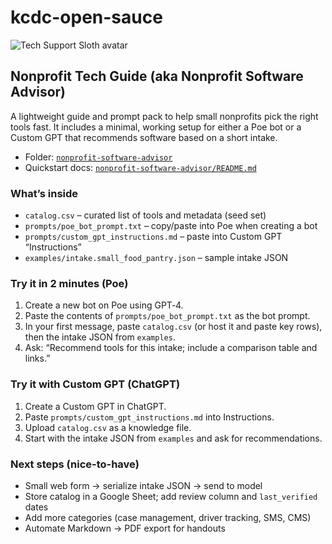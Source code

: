 # kcdc-open-sauce

![Tech Support Sloth avatar](nonprofit-software-advisor/avatar/Tech%20Support%20Sloth_avatar-kcdc.png)

## Nonprofit Tech Guide (aka Nonprofit Software Advisor)

A lightweight guide and prompt pack to help small nonprofits pick the right tools fast. It includes a minimal, working setup for either a Poe bot or a Custom GPT that recommends software based on a short intake.

- Folder: [`nonprofit-software-advisor`](nonprofit-software-advisor/)
- Quickstart docs: [`nonprofit-software-advisor/README.md`](nonprofit-software-advisor/README.md)

### What’s inside

- `catalog.csv` – curated list of tools and metadata (seed set)
- `prompts/poe_bot_prompt.txt` – copy/paste into Poe when creating a bot
- `prompts/custom_gpt_instructions.md` – paste into Custom GPT “Instructions”
- `examples/intake.small_food_pantry.json` – sample intake JSON

### Try it in 2 minutes (Poe)

1. Create a new bot on Poe using GPT‑4.
2. Paste the contents of `prompts/poe_bot_prompt.txt` as the bot prompt.
3. In your first message, paste `catalog.csv` (or host it and paste key rows), then the intake JSON from `examples`.
4. Ask: “Recommend tools for this intake; include a comparison table and links.”

### Try it with Custom GPT (ChatGPT)

1. Create a Custom GPT in ChatGPT.
2. Paste `prompts/custom_gpt_instructions.md` into Instructions.
3. Upload `catalog.csv` as a knowledge file.
4. Start with the intake JSON from `examples` and ask for recommendations.

### Next steps (nice-to-have)

- Small web form → serialize intake JSON → send to model
- Store catalog in a Google Sheet; add review column and `last_verified` dates
- Add more categories (case management, driver tracking, SMS, CMS)
- Automate Markdown → PDF export for handouts
